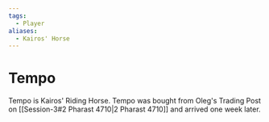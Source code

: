 ```yaml
---
tags:
  - Player
aliases:
  - Kairos' Horse
---
```

# Tempo
Tempo is Kairos' Riding Horse. Tempo was bought from Oleg's Trading Post on [[Session-3#2 Pharast 4710|2 Pharast 4710]] and arrived one week later. 